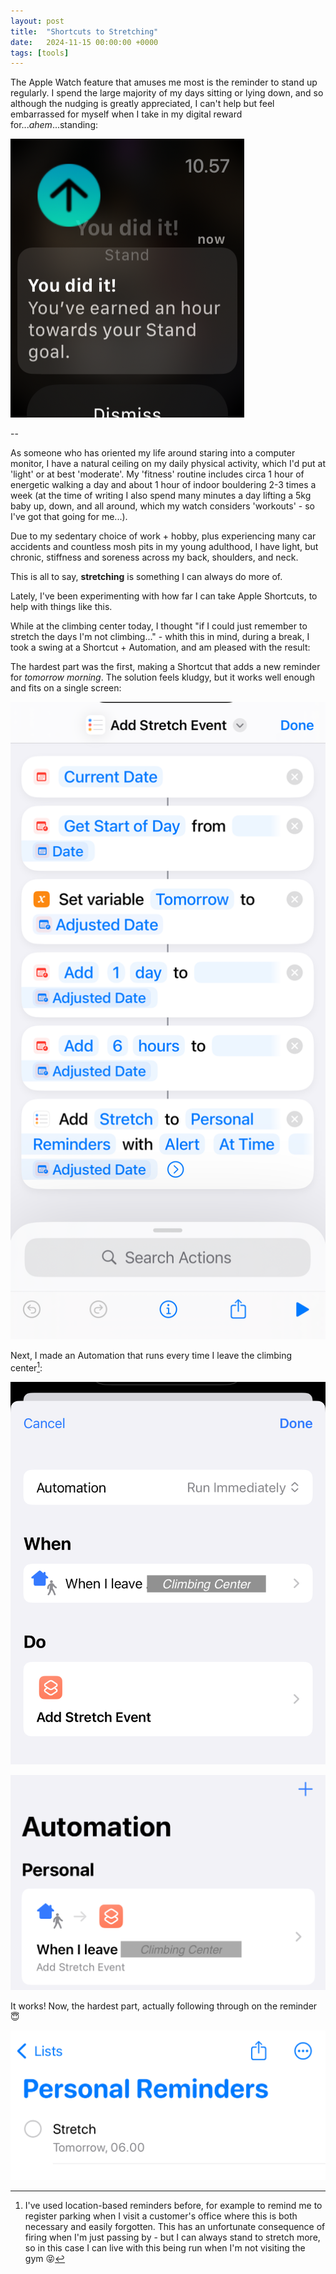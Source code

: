 ```yaml
---
layout: post
title:  "Shortcuts to Stretching"
date:   2024-11-15 00:00:00 +0000
tags: [tools]
---
```


The Apple Watch feature that amuses me most is the reminder to stand up regularly. I spend the large majority of my days sitting or lying down, and so although the nudging is greatly appreciated, I can't help but feel embarrassed for myself when I take in my digital reward for...*ahem*...standing:

![Congrats for standing](/static/img/posts/stand.png)

--

As someone who has oriented my life around staring into a computer monitor, I have a natural ceiling on my daily physical activity, which I'd put at 'light' or at best 'moderate'. My 'fitness' routine includes circa 1 hour of energetic walking a day and about 1 hour of indoor bouldering 2-3 times a week (at the time of writing I also spend many minutes a day lifting a 5kg baby up, down, and all around, which my watch considers 'workouts' - so I've got that going for me...).

Due to my sedentary choice of work + hobby, plus experiencing many car accidents and countless mosh pits in my young adulthood, I have light, but chronic, stiffness and soreness across my back, shoulders, and neck.

This is all to say, **stretching** is something I can always do more of.

Lately, I've been experimenting with how far I can take Apple Shortcuts, to help with things like this.

While at the climbing center today, I thought "if I could just remember to stretch the days I'm not climbing..." - whith this in mind, during a break, I took a swing at a Shortcut + Automation, and am pleased with the result:

The hardest part was the first, making a Shortcut that adds a new reminder for *tomorrow morning*. The solution feels kludgy, but it works well enough and fits on a single screen:

![Shortcut creation](/static/img/posts/shortcut0.png)

Next, I made an Automation that runs every time I leave the climbing center[^1]:

![Shortcut creation](/static/img/posts/shortcut1.png)

![Shortcut creation](/static/img/posts/shortcut2.png)

It works! Now, the hardest part, actually following through on the reminder 😇

![Shortcut creation](/static/img/posts/shortcut3.png)

[^1]: I've used location-based reminders before, for example to remind me to register parking when I visit a customer's office where this is both necessary and easily forgotten. This has an unfortunate consequence of firing when I'm just passing by - but I can always stand to stretch more, so in this case I can live with this being run when I'm not visiting the gym 😝
